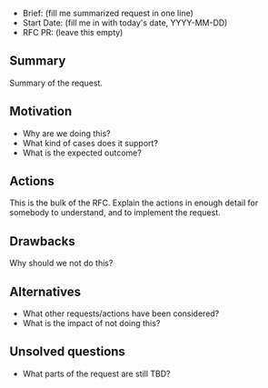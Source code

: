- Brief: (fill me summarized request in one line)
- Start Date: (fill me in with today's date, YYYY-MM-DD)
- RFC PR: (leave this empty)

## Summary
Summary of the request.

## Motivation
- Why are we doing this?
- What kind of cases does it support?
- What is the expected outcome?

## Actions
This is the bulk of the RFC. Explain the actions in enough detail for somebody to understand, and to implement the request. 

## Drawbacks
Why should we not do this?

## Alternatives
- What other requests/actions have been considered?
- What is the impact of not doing this?

## Unsolved questions
- What parts of the request are still TBD?
